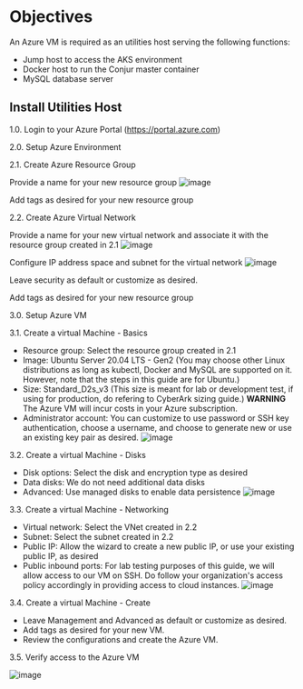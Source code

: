 # Objectives
An Azure VM is required as an utilities host serving the following functions:
- Jump host to access the AKS environment
- Docker host to run the Conjur master container
- MySQL database server

## Install Utilities Host
1.0. Login to your Azure Portal (https://portal.azure.com)

2.0. Setup Azure Environment

2.1. Create Azure Resource Group

Provide a name for your new resource group
![image](https://github.com/rajnishgargcloudrepository/conjur-aks/blob/main/images/00-Create-a-resource-group.png)

Add tags as desired for your new resource group

2.2. Create Azure Virtual Network

Provide a name for your new virtual network and associate it with the resource group created in 2.1
![image](https://github.com/rajnishgargcloudrepository/conjur-aks/blob/main/images/00-Create-virtual-network-Basics.png)

Configure IP address space and subnet for the virtual network
![image](https://github.com/rajnishgargcloudrepository/conjur-aks/blob/main/images/00-Create-virtual-network-IP-Addresses.png)

Leave security as default or customize as desired.

Add tags as desired for your new resource group

3.0. Setup Azure VM

3.1. Create a virtual Machine - Basics
- Resource group: Select the resource group created in 2.1
- Image: Ubuntu Server 20.04 LTS - Gen2 (You may choose other Linux distributions as long as kubectl, Docker and MySQL are supported on it. However, note that the steps in this guide are for Ubuntu.)
- Size: Standard_D2s_v3 (This size is meant for lab or development test, if using for production, do refering to CyberArk sizing guide.)
**WARNING** The Azure VM will incur costs in your Azure subscription.
- Administrator account: You can customize to use password or SSH key authentication, choose a username, and choose to generate new or use an existing key pair as desired.
![image](https://github.com/rajnishgargcloudrepository/conjur-aks/blob/main/images/00-Create-a-virtual-machine-Basics.png)

3.2. Create a virtual Machine - Disks
- Disk options: Select the disk and encryption type as desired
- Data disks: We do not need additional data disks
- Advanced: Use managed disks to enable data persistence
![image](https://github.com/rajnishgargcloudrepository/conjur-aks/blob/main/images/00-Create-a-virtual-machine-Disks.png)

3.3. Create a virtual Machine - Networking
- Virtual network: Select the VNet created in 2.2
- Subnet: Select the subnet created in 2.2
- Public IP: Allow the wizard to create a new public IP, or use your existing public IP, as desired
- Public inbound ports: For lab testing purposes of this guide, we will allow access to our VM on SSH. Do follow your organization's access policy accordingly in providing access to cloud instances.
![image](https://github.com/rajnishgargcloudrepository/conjur-aks/blob/main/images/00-Create-a-virtual-machine-Networking.png)

3.4. Create a virtual Machine - Create

- Leave Management and Advanced as default or customize as desired.
- Add tags as desired for your new VM.
- Review the configurations and create the Azure VM.

3.5. Verify access to the Azure VM

![image](https://github.com/rajnishgargcloudrepository/conjur-aks/blob/main/images/00-Create-a-virtual-machine-PuTTY.png)
